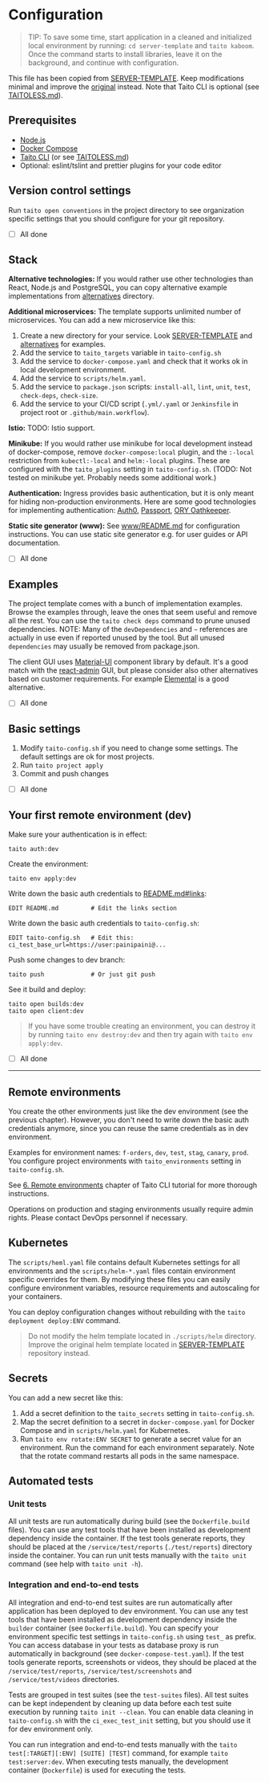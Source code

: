 # Configuration

> TIP: To save some time, start application in a cleaned and initialized local environment by running: `cd server-template` and `taito kaboom`. Once the command starts to install libraries, leave it on the background, and continue with configuration.

This file has been copied from [SERVER-TEMPLATE](https://github.com/TaitoUnited/SERVER-TEMPLATE/). Keep modifications minimal and improve the [original](https://github.com/TaitoUnited/SERVER-TEMPLATE/blob/dev/CONFIGURATION.md) instead. Note that Taito CLI is optional (see [TAITOLESS.md](TAITOLESS.md)).

## Prerequisites

* [Node.js](https://nodejs.org/)
* [Docker Compose](https://docs.docker.com/compose/install/)
* [Taito CLI](https://github.com/TaitoUnited/taito-cli#readme) (or see [TAITOLESS.md](TAITOLESS.md))
* Optional: eslint/tslint and prettier plugins for your code editor

## Version control settings

Run `taito open conventions` in the project directory to see organization specific settings that you should configure for your git repository.

* [ ] All done

## Stack

**Alternative technologies:** If you would rather use other technologies than React, Node.js and PostgreSQL, you can copy alternative example implementations from [alternatives](https://github.com/TaitoUnited/SERVER-TEMPLATE/tree/master/alternatives) directory.

**Additional microservices:** The template supports unlimited number of microservices. You can add a new microservice like this:

  1. Create a new directory for your service. Look [SERVER-TEMPLATE](https://github.com/TaitoUnited/SERVER-TEMPLATE/) and [alternatives](https://github.com/TaitoUnited/SERVER-TEMPLATE/tree/master/alternatives) for examples.
  2. Add the service to `taito_targets` variable in `taito-config.sh`
  3. Add the service to `docker-compose.yaml` and check that it works ok in local development environment.
  4. Add the service to `scripts/helm.yaml`.
  5. Add the service to `package.json` scripts: `install-all`, `lint`, `unit`, `test`, `check-deps`, `check-size`.
  6. Add the service to your CI/CD script (`.yml/.yaml` or `Jenkinsfile` in project root or `.github/main.workflow`).

**Istio:** TODO: Istio support.

**Minikube:** If you would rather use minikube for local development instead of docker-compose, remove `docker-compose:local` plugin, and the `:-local` restriction from `kubectl:-local` and `helm:-local` plugins. These are configured with the `taito_plugins` setting in `taito-config.sh`. (TODO: Not tested on minikube yet. Probably needs some additional work.)

**Authentication:** Ingress provides basic authentication, but it is only meant for hiding non-production environments. Here are some good technologies for implementing authentication: [Auth0](https://auth0.com), [Passport](http://www.passportjs.org/), [ORY Oathkeeper](https://www.ory.sh/api-access-control-kubernetes-cloud-native).

**Static site generator (www):** See [www/README.md](www/README.md) for configuration instructions. You can use static site generator e.g. for user guides or API documentation.

* [ ] All done

## Examples

The project template comes with a bunch of implementation examples. Browse the examples through, leave the ones that seem useful and remove all the rest. You can use the `taito check deps` command to prune unused dependencies. NOTE: Many of the `devDependencies` and `~` references are actually in use even if reported unused by the tool. But all unused `dependencies` may usually be removed from package.json.

The client GUI uses [Material-UI](https://material-ui-next.com/) component library by default. It's a good match with the [react-admin](https://github.com/marmelab/react-admin) GUI, but please consider also other alternatives based on customer requirements. For example [Elemental](http://elemental-ui.com/) is a good alternative.

* [ ] All done

## Basic settings

1. Modify `taito-config.sh` if you need to change some settings. The default settings are ok for most projects.
2. Run `taito project apply`
3. Commit and push changes

* [ ] All done

## Your first remote environment (dev)

Make sure your authentication is in effect:

    taito auth:dev

Create the environment:

    taito env apply:dev

Write down the basic auth credentials to [README.md#links](README.md#links):

    EDIT README.md         # Edit the links section

Write down the basic auth credentials to `taito-config.sh`:

    EDIT taito-config.sh   # Edit this: ci_test_base_url=https://user:painipaini@...

Push some changes to dev branch:

    taito push             # Or just git push

See it build and deploy:

    taito open builds:dev
    taito open client:dev

> If you have some trouble creating an environment, you can destroy it by running `taito env destroy:dev` and then try again with `taito env apply:dev`.

* [ ] All done

---

## Remote environments

You create the other environments just like the dev environment (see the previous chapter). However, you don't need to write down the basic auth credentials anymore, since you can reuse the same credentials as in dev environment.

Examples for environment names: `f-orders`, `dev`, `test`, `stag`, `canary`, `prod`. You configure project environments with `taito_environments` setting in `taito-config.sh`.

See [6. Remote environments](https://github.com/TaitoUnited/taito-cli/blob/master/docs/tutorial/05-remote-environments.md) chapter of Taito CLI tutorial for more thorough instructions.

Operations on production and staging environments usually require admin rights. Please contact DevOps personnel if necessary.

## Kubernetes

The `scripts/heml.yaml` file contains default Kubernetes settings for all environments and the `scripts/helm-*.yaml` files contain environment specific overrides for them. By modifying these files you can easily configure environment variables, resource requirements and autoscaling for your containers.

You can deploy configuration changes without rebuilding with the `taito deployment deploy:ENV` command.

> Do not modify the helm template located in `./scripts/helm` directory. Improve the original helm template located in [SERVER-TEMPLATE](https://github.com/TaitoUnited/SERVER-TEMPLATE/) repository instead.

## Secrets

You can add a new secret like this:

1. Add a secret definition to the `taito_secrets` setting in `taito-config.sh`.
2. Map the secret definition to a secret in `docker-compose.yaml` for Docker Compose and in `scripts/helm.yaml` for Kubernetes.
3. Run `taito env rotate:ENV SECRET` to generate a secret value for an environment. Run the command for each environment separately. Note that the rotate command restarts all pods in the same namespace.

## Automated tests

### Unit tests

All unit tests are run automatically during build (see the `Dockerfile.build` files). You can use any test tools that have been installed as development dependency inside the container. If the test tools generate reports, they should be placed at the `/service/test/reports` (`./test/reports`) directory inside the container. You can run unit tests manually with the `taito unit` command (see help with `taito unit -h`).

### Integration and end-to-end tests

All integration and end-to-end test suites are run automatically after application has been deployed to dev environment. You can use any test tools that have been installed as development dependency inside the `builder` container (see `Dockerfile.build`). You can specify your environment specific test settings in `taito-config.sh` using `test_` as prefix. You can access database in your tests as database proxy is run automatically in background (see `docker-compose-test.yaml`). If the test tools generate reports, screenshots or videos, they should be placed at the `/service/test/reports`, `/service/test/screenshots` and `/service/test/videos` directories.

Tests are grouped in test suites (see the `test-suites` files). All test suites can be kept independent by cleaning up data before each test suite execution by running `taito init --clean`. You can enable data cleaning in `taito-config.sh` with the `ci_exec_test_init` setting, but you should use it for dev environment only.

You can run integration and end-to-end tests manually with the `taito test[:TARGET][:ENV] [SUITE] [TEST]` command, for example `taito test:server:dev`. When executing tests manually, the development container (`Dockerfile`) is used for executing the tests.
